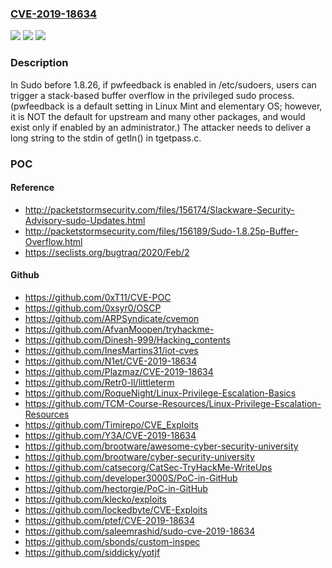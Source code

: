 ### [CVE-2019-18634](https://cve.mitre.org/cgi-bin/cvename.cgi?name=CVE-2019-18634)
![](https://img.shields.io/static/v1?label=Product&message=n%2Fa&color=blue)
![](https://img.shields.io/static/v1?label=Version&message=n%2Fa&color=blue)
![](https://img.shields.io/static/v1?label=Vulnerability&message=n%2Fa&color=brighgreen)

### Description

In Sudo before 1.8.26, if pwfeedback is enabled in /etc/sudoers, users can trigger a stack-based buffer overflow in the privileged sudo process. (pwfeedback is a default setting in Linux Mint and elementary OS; however, it is NOT the default for upstream and many other packages, and would exist only if enabled by an administrator.) The attacker needs to deliver a long string to the stdin of getln() in tgetpass.c.

### POC

#### Reference
- http://packetstormsecurity.com/files/156174/Slackware-Security-Advisory-sudo-Updates.html
- http://packetstormsecurity.com/files/156189/Sudo-1.8.25p-Buffer-Overflow.html
- https://seclists.org/bugtraq/2020/Feb/2

#### Github
- https://github.com/0xT11/CVE-POC
- https://github.com/0xsyr0/OSCP
- https://github.com/ARPSyndicate/cvemon
- https://github.com/AfvanMoopen/tryhackme-
- https://github.com/Dinesh-999/Hacking_contents
- https://github.com/InesMartins31/iot-cves
- https://github.com/N1et/CVE-2019-18634
- https://github.com/Plazmaz/CVE-2019-18634
- https://github.com/Retr0-ll/littleterm
- https://github.com/RoqueNight/Linux-Privilege-Escalation-Basics
- https://github.com/TCM-Course-Resources/Linux-Privilege-Escalation-Resources
- https://github.com/Timirepo/CVE_Exploits
- https://github.com/Y3A/CVE-2019-18634
- https://github.com/brootware/awesome-cyber-security-university
- https://github.com/brootware/cyber-security-university
- https://github.com/catsecorg/CatSec-TryHackMe-WriteUps
- https://github.com/developer3000S/PoC-in-GitHub
- https://github.com/hectorgie/PoC-in-GitHub
- https://github.com/klecko/exploits
- https://github.com/lockedbyte/CVE-Exploits
- https://github.com/ptef/CVE-2019-18634
- https://github.com/saleemrashid/sudo-cve-2019-18634
- https://github.com/sbonds/custom-inspec
- https://github.com/siddicky/yotjf

